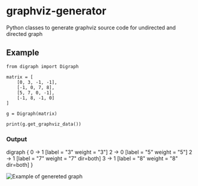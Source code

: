 # graphviz-generator
Python classes to generate graphviz source code for undirected and directed graph

## Example
```python3
from digraph import Digraph

matrix = [
    [0, 3, -1, -1],
    [-1, 0, 7, 8],
    [5, 7, 0, -1],
    [-1, 8, -1, 0]
]

g = Digraph(matrix)

print(g.get_graphviz_data())
```
### Output
digraph {
0 -> 1 [label = "3" weight = "3"]
2 -> 0 [label = "5" weight = "5"]
2 -> 1 [label = "7" weight = "7" dir=both]
3 -> 1 [label = "8" weight = "8" dir=both]
}

![Example of genereted graph](https://bit.ly/3Dau5Uv)
